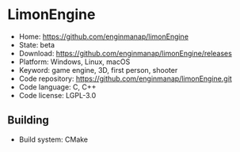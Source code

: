 # LimonEngine

- Home: https://github.com/enginmanap/limonEngine
- State: beta
- Download: https://github.com/enginmanap/limonEngine/releases
- Platform: Windows, Linux, macOS
- Keyword: game engine, 3D, first person, shooter
- Code repository: https://github.com/enginmanap/limonEngine.git
- Code language: C, C++
- Code license: LGPL-3.0

## Building

- Build system: CMake
